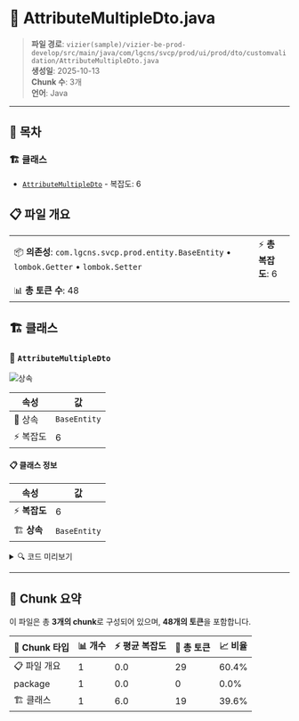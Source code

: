 # 📄 AttributeMultipleDto.java

> **파일 경로**: `vizier(sample)/vizier-be-prod-develop/src/main/java/com/lgcns/svcp/prod/ui/prod/dto/customvalidation/AttributeMultipleDto.java`  
> **생성일**: 2025-10-13  
> **Chunk 수**: 3개  
> **언어**: Java
---

## 📑 목차

### 🏗️ 클래스
- [`AttributeMultipleDto`](#class-attributemultipledto) - 복잡도: 6

## 📋 파일 개요

| | |
|--|--|
| 📦 **의존성**: `com.lgcns.svcp.prod.entity.BaseEntity` • `lombok.Getter` • `lombok.Setter` | ⚡ **총 복잡도**: 6 |
| 📊 **총 토큰 수**: 48 |  |



## 🏗️ 클래스

### <a id="class-attributemultipledto"></a>🎯 `AttributeMultipleDto`

![상속](https://img.shields.io/badge/상속-1개-blue)

| 속성 | 값 |
|------|----|
| 🧬 상속 | `BaseEntity` |
| ⚡ 복잡도 | 6 |



#### 📋 클래스 정보

| 속성 | 값 |
|------|----|
| ⚡ **복잡도** | 6 || 📍 **라인 범위** | 10-10 |
| 🏗️ **상속** | `BaseEntity` || 🏷️ **태그** | `class, java` |

<details>
<summary>🔍 코드 미리보기</summary>

```java
public class AttributeMultipleDto extends BaseEntity {
	
	private String validCode;
	private String attrUuid;
	private Integer attrSeq;
	private String attrVal;
}...
```

**Chunk 정보**
- 🆔 **ID**: `2d31f650c4fc`
- 📍 **라인**: 10-10
- 📊 **토큰**: 19
- 🏷️ **태그**: `class, java`

</details>

---





## 🧩 Chunk 요약

이 파일은 총 **3개의 chunk**로 구성되어 있으며, **48개의 토큰**을 포함합니다.

| 🧩 Chunk 타입 | 📊 개수 | ⚡ 평균 복잡도 | 📝 총 토큰 | 📈 비율 |
|---------------|--------|-------------|----------|--------|
| 📋 파일 개요 | 1 | 0.0 | 29 | 60.4% |
| package | 1 | 0.0 | 0 | 0.0% |
| 🏗️ 클래스 | 1 | 6.0 | 19 | 39.6% |

